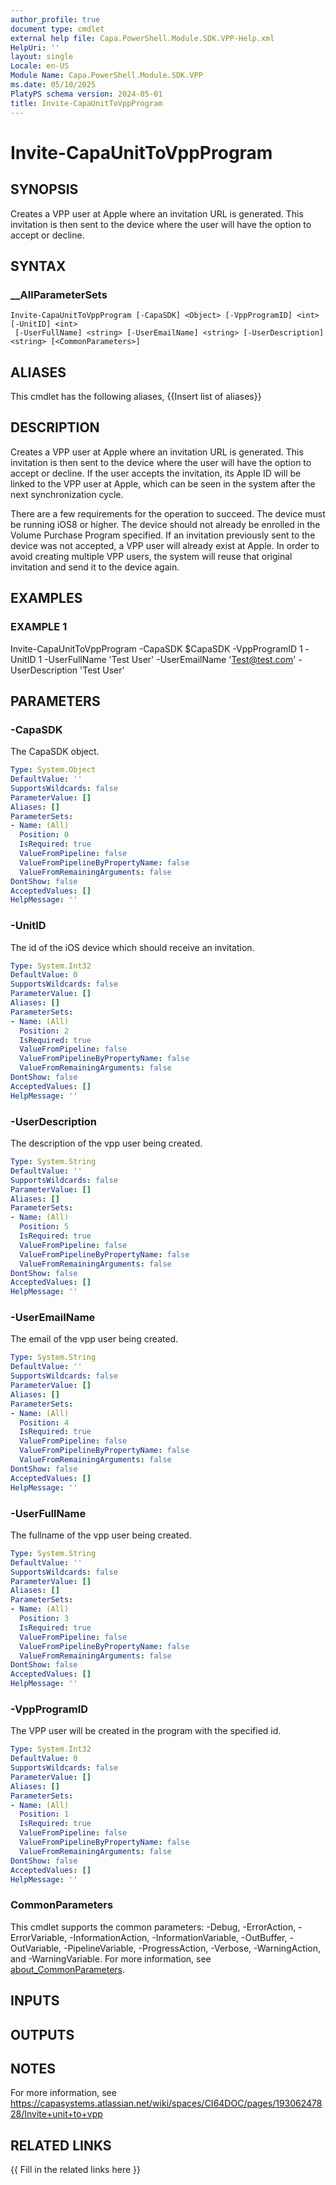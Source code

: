 ```yaml
---
author_profile: true
document type: cmdlet
external help file: Capa.PowerShell.Module.SDK.VPP-Help.xml
HelpUri: ''
layout: single
Locale: en-US
Module Name: Capa.PowerShell.Module.SDK.VPP
ms.date: 05/10/2025
PlatyPS schema version: 2024-05-01
title: Invite-CapaUnitToVppProgram
---
```


# Invite-CapaUnitToVppProgram

## SYNOPSIS

Creates a VPP user at Apple where an invitation URL is generated. This invitation is then sent to the device where the user will have the option to accept or decline.

## SYNTAX

### __AllParameterSets

```
Invite-CapaUnitToVppProgram [-CapaSDK] <Object> [-VppProgramID] <int> [-UnitID] <int>
 [-UserFullName] <string> [-UserEmailName] <string> [-UserDescription] <string> [<CommonParameters>]
```

## ALIASES

This cmdlet has the following aliases,
  {{Insert list of aliases}}

## DESCRIPTION

Creates a VPP user at Apple where an invitation URL is generated.
This invitation is then sent to the device where the user will have the option to accept or decline.
If the user accepts the invitation, its Apple ID will be linked to the VPP user at Apple, which can be seen in the system after the next synchronization cycle.

There are a few requirements for the operation to succeed.
	The device must be running iOS8 or higher.
	The device should not already be enrolled in the Volume Purchase Program specified.
	If an invitation previously sent to the device was not accepted, a VPP user will already exist at Apple.
In order to avoid creating multiple VPP users, the system will reuse that original invitation and send it to the device again.

## EXAMPLES

### EXAMPLE 1

Invite-CapaUnitToVppProgram -CapaSDK $CapaSDK -VppProgramID 1 -UnitID 1 -UserFullName 'Test User' -UserEmailName 'Test@test.com' -UserDescription 'Test User'

## PARAMETERS

### -CapaSDK

The CapaSDK object.

```yaml
Type: System.Object
DefaultValue: ''
SupportsWildcards: false
ParameterValue: []
Aliases: []
ParameterSets:
- Name: (All)
  Position: 0
  IsRequired: true
  ValueFromPipeline: false
  ValueFromPipelineByPropertyName: false
  ValueFromRemainingArguments: false
DontShow: false
AcceptedValues: []
HelpMessage: ''
```

### -UnitID

The id of the iOS device which should receive an invitation.

```yaml
Type: System.Int32
DefaultValue: 0
SupportsWildcards: false
ParameterValue: []
Aliases: []
ParameterSets:
- Name: (All)
  Position: 2
  IsRequired: true
  ValueFromPipeline: false
  ValueFromPipelineByPropertyName: false
  ValueFromRemainingArguments: false
DontShow: false
AcceptedValues: []
HelpMessage: ''
```

### -UserDescription

The description of the vpp user being created.

```yaml
Type: System.String
DefaultValue: ''
SupportsWildcards: false
ParameterValue: []
Aliases: []
ParameterSets:
- Name: (All)
  Position: 5
  IsRequired: true
  ValueFromPipeline: false
  ValueFromPipelineByPropertyName: false
  ValueFromRemainingArguments: false
DontShow: false
AcceptedValues: []
HelpMessage: ''
```

### -UserEmailName

The email of the vpp user being created.

```yaml
Type: System.String
DefaultValue: ''
SupportsWildcards: false
ParameterValue: []
Aliases: []
ParameterSets:
- Name: (All)
  Position: 4
  IsRequired: true
  ValueFromPipeline: false
  ValueFromPipelineByPropertyName: false
  ValueFromRemainingArguments: false
DontShow: false
AcceptedValues: []
HelpMessage: ''
```

### -UserFullName

The fullname of the vpp user being created.

```yaml
Type: System.String
DefaultValue: ''
SupportsWildcards: false
ParameterValue: []
Aliases: []
ParameterSets:
- Name: (All)
  Position: 3
  IsRequired: true
  ValueFromPipeline: false
  ValueFromPipelineByPropertyName: false
  ValueFromRemainingArguments: false
DontShow: false
AcceptedValues: []
HelpMessage: ''
```

### -VppProgramID

The VPP user will be created in the program with the specified id.

```yaml
Type: System.Int32
DefaultValue: 0
SupportsWildcards: false
ParameterValue: []
Aliases: []
ParameterSets:
- Name: (All)
  Position: 1
  IsRequired: true
  ValueFromPipeline: false
  ValueFromPipelineByPropertyName: false
  ValueFromRemainingArguments: false
DontShow: false
AcceptedValues: []
HelpMessage: ''
```

### CommonParameters

This cmdlet supports the common parameters: -Debug, -ErrorAction, -ErrorVariable,
-InformationAction, -InformationVariable, -OutBuffer, -OutVariable, -PipelineVariable,
-ProgressAction, -Verbose, -WarningAction, and -WarningVariable. For more information, see
[about_CommonParameters](https://go.microsoft.com/fwlink/?LinkID=113216).

## INPUTS

## OUTPUTS

## NOTES

For more information, see https://capasystems.atlassian.net/wiki/spaces/CI64DOC/pages/19306247828/Invite+unit+to+vpp


## RELATED LINKS

{{ Fill in the related links here }}

